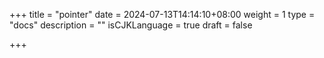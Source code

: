 +++
title = "pointer"
date = 2024-07-13T14:14:10+08:00
weight = 1
type = "docs"
description = ""
isCJKLanguage = true
draft = false

+++

